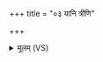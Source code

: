 +++
title = "०३ यानि त्रीणि"

+++
<details><summary>मूलम् (VS)</summary>

यानि॒ त्रीणि॑ बृ॒हन्ति॒ येषां॑ चतु॒र्थं वि॑यु॒नक्ति॒ वाच॑म्। ब्र॒ह्मैन॑द्विद्या॒त्तप॑सा विप॒श्चिद्यस्मि॒न्नेकं॑ यु॒ज्यते॒ यस्मि॒न्नेक॑म् ॥
</details>